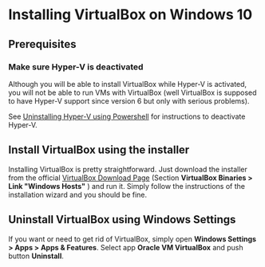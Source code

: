 # Installing VirtualBox on Windows 10

## Prerequisites

### Make sure Hyper-V is deactivated

Although you will be able to install VirtualBox while Hyper-V is activated, you will not be able to run VMs with VirtualBox (well VirtualBox is supposed to have Hyper-V support since version 6 but only with serious problems).

See [Uninstalling Hyper-V using Powershell](installing_hyperv.md) for instructions to deactivate Hyper-V.

## Install VirtualBox using the installer

Installing VirtualBox is pretty straightforward. Just download the installer from the official [VirtualBox Download Page](https://www.virtualbox.org/wiki/Downloads) (Section __VirtualBox Binaries > Link "Windows Hosts"__ ) and run it. Simply follow the instructions of the installation wizard and you should be fine.

## Uninstall VirtualBox using Windows Settings

If you want or need to get rid of VirtualBox, simply open __Windows Settings > Apps > Apps & Features__. Select app __Oracle VM VirtualBox__ and push button __Uninstall__.
